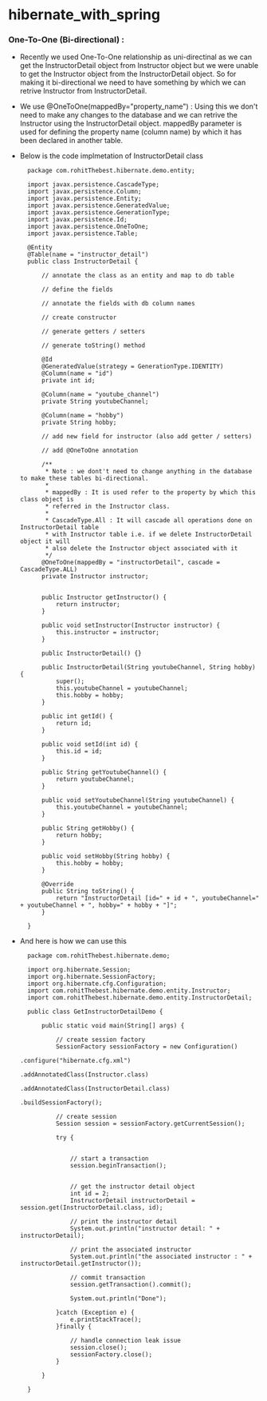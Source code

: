 # hibernate_with_spring

### One-To-One (Bi-directional) :
* Recently we used One-To-One relationship as uni-directinal as we can get the InstructorDetail object from Instructor object but we were unable to get the Instructor object from
the InstructorDetail object. So for making it bi-directional we need to have something by which we can retrive Instructor from InstructorDetail.

* We use @OneToOne(mappedBy="property_name") : Using this we don't need to make any changes to the database and we can retrive the Instructor using the InstructorDetail object.
mappedBy parameter is used for defining the property name (column name) by which it has been declared in another table.

* Below is the code implmetation of InstructorDetail class

        package com.rohitThebest.hibernate.demo.entity;
        
        import javax.persistence.CascadeType;
        import javax.persistence.Column;
        import javax.persistence.Entity;
        import javax.persistence.GeneratedValue;
        import javax.persistence.GenerationType;
        import javax.persistence.Id;
        import javax.persistence.OneToOne;
        import javax.persistence.Table;
        
        @Entity
        @Table(name = "instructor_detail")
        public class InstructorDetail {
        
        	// annotate the class as an entity and map to db table
        	
        	// define the fields
        	
        	// annotate the fields with db column names
        	
        	// create constructor
        	
        	// generate getters / setters 
        	
        	// generate toString() method
        
        	@Id
        	@GeneratedValue(strategy = GenerationType.IDENTITY)
        	@Column(name = "id")
        	private int id;
        	
        	@Column(name = "youtube_channel")
        	private String youtubeChannel;
        	
        	@Column(name = "hobby")
        	private String hobby;
        	
        	// add new field for instructor (also add getter / setters)
        	
        	// add @OneToOne annotation
        	
        	/**
        	 * Note : we dont't need to change anything in the database to make these tables bi-directional.
        	 * 
        	 * mappedBy : It is used refer to the property by which this class object is
        	 * referred in the Instructor class.
        	 * 
        	 * CascadeType.All : It will cascade all operations done on InstructorDetail table
        	 * with Instructor table i.e. if we delete InstructorDetail object it will
        	 * also delete the Instructor object associated with it
        	 */
        	@OneToOne(mappedBy = "instructorDetail", cascade = CascadeType.ALL)
        	private Instructor instructor;
        	
        
        	public Instructor getInstructor() {
        		return instructor;
        	}
        
        	public void setInstructor(Instructor instructor) {
        		this.instructor = instructor;
        	}
        
        	public InstructorDetail() {}
        	
        	public InstructorDetail(String youtubeChannel, String hobby) {
        		super();
        		this.youtubeChannel = youtubeChannel;
        		this.hobby = hobby;
        	}
        
        	public int getId() {
        		return id;
        	}
        
        	public void setId(int id) {
        		this.id = id;
        	}
        
        	public String getYoutubeChannel() {
        		return youtubeChannel;
        	}
        
        	public void setYoutubeChannel(String youtubeChannel) {
        		this.youtubeChannel = youtubeChannel;
        	}
        
        	public String getHobby() {
        		return hobby;
        	}
        
        	public void setHobby(String hobby) {
        		this.hobby = hobby;
        	}
        
        	@Override
        	public String toString() {
        		return "InstructorDetail [id=" + id + ", youtubeChannel=" + youtubeChannel + ", hobby=" + hobby + "]";
        	}

        }


* And here is how we can use this 

        package com.rohitThebest.hibernate.demo;
        
        import org.hibernate.Session;
        import org.hibernate.SessionFactory;
        import org.hibernate.cfg.Configuration;
        import com.rohitThebest.hibernate.demo.entity.Instructor;
        import com.rohitThebest.hibernate.demo.entity.InstructorDetail;
        
        public class GetInstructorDetailDemo {
        
        	public static void main(String[] args) {
        		
        		// create session factory
        		SessionFactory sessionFactory = new Configuration()
        											.configure("hibernate.cfg.xml")
        											.addAnnotatedClass(Instructor.class)
        											.addAnnotatedClass(InstructorDetail.class)
        											.buildSessionFactory();
        
        		// create session
        		Session session = sessionFactory.getCurrentSession();
        		
        		try {
        
        		
        			// start a transaction
        			session.beginTransaction();
        		
        			
        			// get the instructor detail object
        			int id = 2;
        			InstructorDetail instructorDetail = session.get(InstructorDetail.class, id);
        			
        			// print the instructor detail
        			System.out.println("instructor detail: " + instructorDetail);
        			
        			// print the associated instructor
        			System.out.println("the associated instructor : " + instructorDetail.getInstructor());
        		
        			// commit transaction
        			session.getTransaction().commit();
        			
        			System.out.println("Done");
        			
        		}catch (Exception e) {
        			e.printStackTrace();
        		}finally {
        			
        			// handle connection leak issue
        			session.close();			
        			sessionFactory.close();
        		}
        		
        	}
        
        }



